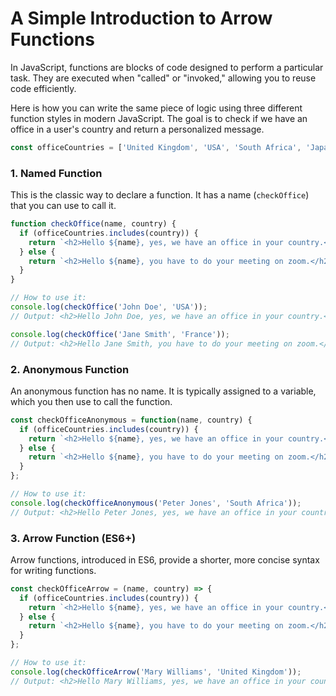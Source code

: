# A Simple Introduction to Arrow Functions

In JavaScript, functions are blocks of code designed to perform a particular task. They are executed when "called" or "invoked," allowing you to reuse code efficiently.

Here is how you can write the same piece of logic using three different function styles in modern JavaScript. The goal is to check if we have an office in a user's country and return a personalized message.

```javascript
const officeCountries = ['United Kingdom', 'USA', 'South Africa', 'Japan];
```

### 1. Named Function

This is the classic way to declare a function. It has a name (`checkOffice`) that you can use to call it.

```javascript
function checkOffice(name, country) {
  if (officeCountries.includes(country)) {
    return `<h2>Hello ${name}, yes, we have an office in your country.</h2>`;
  } else {
    return `<h2>Hello ${name}, you have to do your meeting on zoom.</h2>`;
  }
}

// How to use it:
console.log(checkOffice('John Doe', 'USA'));
// Output: <h2>Hello John Doe, yes, we have an office in your country.</h2>

console.log(checkOffice('Jane Smith', 'France'));
// Output: <h2>Hello Jane Smith, you have to do your meeting on zoom.</h2>
```

### 2. Anonymous Function

An anonymous function has no name. It is typically assigned to a variable, which you then use to call the function.

```javascript
const checkOfficeAnonymous = function(name, country) {
  if (officeCountries.includes(country)) {
    return `<h2>Hello ${name}, yes, we have an office in your country.</h2>`;
  } else {
    return `<h2>Hello ${name}, you have to do your meeting on zoom.</h2>`;
  }
};

// How to use it:
console.log(checkOfficeAnonymous('Peter Jones', 'South Africa'));
// Output: <h2>Hello Peter Jones, yes, we have an office in your country.</h2>
```

### 3. Arrow Function (ES6+)

Arrow functions, introduced in ES6, provide a shorter, more concise syntax for writing functions.

```javascript
const checkOfficeArrow = (name, country) => {
  if (officeCountries.includes(country)) {
    return `<h2>Hello ${name}, yes, we have an office in your country.</h2>`;
  } else {
    return `<h2>Hello ${name}, you have to do your meeting on zoom.</h2>`;
  }
};

// How to use it:
console.log(checkOfficeArrow('Mary Williams', 'United Kingdom'));
// Output: <h2>Hello Mary Williams, yes, we have an office in your country.</h2>
```
